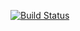 [![Build Status](https://app.travis-ci.com/Orkhan1524/lab04.svg?token=z23iScusSVv24qJkzhbH&branch=main)](https://app.travis-ci.com/Orkhan1524/lab04)
